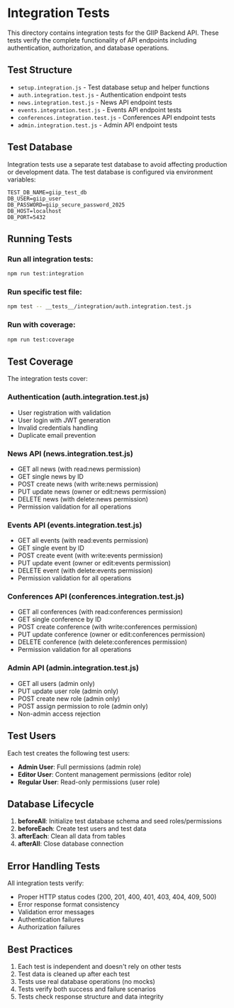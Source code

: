 # Integration Tests

This directory contains integration tests for the GIIP Backend API. These tests verify the complete functionality of API endpoints including authentication, authorization, and database operations.

## Test Structure

- `setup.integration.js` - Test database setup and helper functions
- `auth.integration.test.js` - Authentication endpoint tests
- `news.integration.test.js` - News API endpoint tests
- `events.integration.test.js` - Events API endpoint tests
- `conferences.integration.test.js` - Conferences API endpoint tests
- `admin.integration.test.js` - Admin API endpoint tests

## Test Database

Integration tests use a separate test database to avoid affecting production or development data. The test database is configured via environment variables:

```env
TEST_DB_NAME=giip_test_db
DB_USER=giip_user
DB_PASSWORD=giip_secure_password_2025
DB_HOST=localhost
DB_PORT=5432
```

## Running Tests

### Run all integration tests:
```bash
npm run test:integration
```

### Run specific test file:
```bash
npm test -- __tests__/integration/auth.integration.test.js
```

### Run with coverage:
```bash
npm run test:coverage
```

## Test Coverage

The integration tests cover:

### Authentication (auth.integration.test.js)
- User registration with validation
- User login with JWT generation
- Invalid credentials handling
- Duplicate email prevention

### News API (news.integration.test.js)
- GET all news (with read:news permission)
- GET single news by ID
- POST create news (with write:news permission)
- PUT update news (owner or edit:news permission)
- DELETE news (with delete:news permission)
- Permission validation for all operations

### Events API (events.integration.test.js)
- GET all events (with read:events permission)
- GET single event by ID
- POST create event (with write:events permission)
- PUT update event (owner or edit:events permission)
- DELETE event (with delete:events permission)
- Permission validation for all operations

### Conferences API (conferences.integration.test.js)
- GET all conferences (with read:conferences permission)
- GET single conference by ID
- POST create conference (with write:conferences permission)
- PUT update conference (owner or edit:conferences permission)
- DELETE conference (with delete:conferences permission)
- Permission validation for all operations

### Admin API (admin.integration.test.js)
- GET all users (admin only)
- PUT update user role (admin only)
- POST create new role (admin only)
- POST assign permission to role (admin only)
- Non-admin access rejection

## Test Users

Each test creates the following test users:

- **Admin User**: Full permissions (admin role)
- **Editor User**: Content management permissions (editor role)
- **Regular User**: Read-only permissions (user role)

## Database Lifecycle

1. **beforeAll**: Initialize test database schema and seed roles/permissions
2. **beforeEach**: Create test users and test data
3. **afterEach**: Clean all data from tables
4. **afterAll**: Close database connection

## Error Handling Tests

All integration tests verify:
- Proper HTTP status codes (200, 201, 400, 401, 403, 404, 409, 500)
- Error response format consistency
- Validation error messages
- Authentication failures
- Authorization failures

## Best Practices

1. Each test is independent and doesn't rely on other tests
2. Test data is cleaned up after each test
3. Tests use real database operations (no mocks)
4. Tests verify both success and failure scenarios
5. Tests check response structure and data integrity
